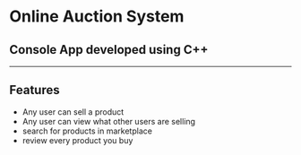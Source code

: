 # Online Auction System

## Console App developed using C++
---
## Features
- Any user can sell a product
- Any user can view what other users are selling
- search for products in marketplace
- review every product you buy 